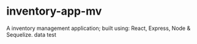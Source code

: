 # inventory-app-mv
A inventory management application; built using: React, Express, Node &amp; Sequelize.
data test
